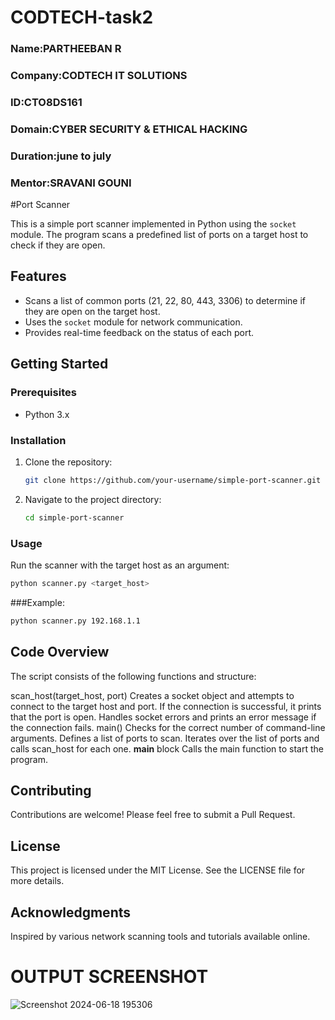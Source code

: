 # CODTECH-task2

### Name:PARTHEEBAN R

### Company:CODTECH IT SOLUTIONS

### ID:CTO8DS161

### Domain:CYBER SECURITY & ETHICAL HACKING

### Duration:june to july

### Mentor:SRAVANI GOUNI

#Port Scanner

This is a simple port scanner implemented in Python using the `socket` module. The program scans a predefined list of ports on a target host to check if they are open.

## Features

- Scans a list of common ports (21, 22, 80, 443, 3306) to determine if they are open on the target host.
- Uses the `socket` module for network communication.
- Provides real-time feedback on the status of each port.

## Getting Started

### Prerequisites

- Python 3.x

### Installation

1. Clone the repository:
    ```bash
    git clone https://github.com/your-username/simple-port-scanner.git
    ```
2. Navigate to the project directory:
    ```bash
    cd simple-port-scanner
    ```

### Usage

Run the scanner with the target host as an argument:

```bash
python scanner.py <target_host>
```

###Example:
  ```bash
 python scanner.py 192.168.1.1
  ```
## Code Overview

The script consists of the following functions and structure:

scan_host(target_host, port)
  Creates a socket object and attempts to connect to the target host and port.
  If the connection is successful, it prints that the port is open.
  Handles socket errors and prints an error message if the connection fails.
main()
 Checks for the correct number of command-line arguments.
 Defines a list of ports to scan.
 Iterates over the list of ports and calls scan_host for each one.
 __main__ block
 Calls the main function to start the program.


## Contributing

Contributions are welcome! Please feel free to submit a Pull Request.

## License

This project is licensed under the MIT License. See the LICENSE file for more details.

## Acknowledgments

Inspired by various network scanning tools and tutorials available online.

# OUTPUT SCREENSHOT

![Screenshot 2024-06-18 195306](https://github.com/Partheeban37/CODTECH-task2/assets/144414138/9c64c2ba-3515-449e-a191-cc11357bd1e9)
